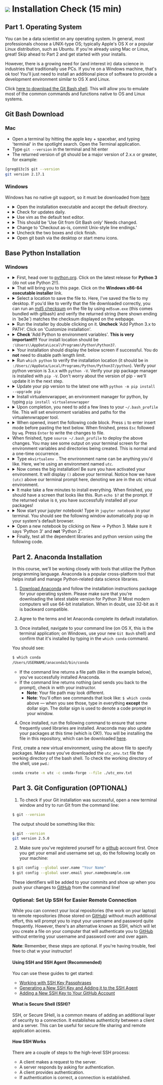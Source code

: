 # ![](https://ga-dash.s3.amazonaws.com/production/assets/logo-9f88ae6c9c3871690e33280fcf557f33.png) Installation Check (15 min)

## Part 1. Operating System

You can be a data scientist on any operating system. In general, most professionals choose a UNIX-type OS; typically Apple's OS X or a popular Linux distribution, such as Ubuntu. If you're already using Mac or Linux, great! Skip ahead to Part 2 and get started with your installs.

However, there is a growing need for (and interest in) data science in industries that traditionally use PCs. If you're on a Windows machine, that's ok too! You'll just need to install an additional piece of software to provide a development environment similar to OS X and Linux. 

Click [here to download the Git Bash shell](https://gitforwindows.org/). This will allow you to emulate most of the common commands and functions native to OS and Linux systems.

## Git Bash Download

### Mac

- Open a terminal by hitting the apple key + spacebar, and typing 'terminal' in the spotlight search. Open the Terminal application.
- Type `git --version` in the terminal and hit enter
- The returned version of git should be a major version of 2.x.x or greater, for example:

```bash
[greg@13z]$ git --version
git version 2.17.1
```

### Windows

Windows has no native git support, so it must be downloaded from [here](https://git-scm.com/download/win)

<ul>
  <li>
    <details>
      <summary>Open the installation executable and accept the default directory.</summary>
      <p align="center"><img src="./assets/gitbash0.png" width="800"></p>
    </details>
  </li>
  <li>
    <details>
      <summary>Check for updates daily.</summary>
      <p align="center"><img src="./assets/gitbash1.png" width="800"></p>
    </details>
  </li>
  <li>
    <details>
      <summary>Use vim as the default text editor.</summary>
      <p align="center"><img src="./assets/gitbash2.png" width="800"></p>
    </details>
  </li>
  <li>
    <details>
      <summary>This should be 'Use Git from Git Bash only' Needs changed.</summary>
      <p align="center"><img src="./assets/gitbash3.png" width="800"></p>
    </details>
  </li>
  <li>
    <details>
      <summary>Change to 'Checkout as-is, commit Unix-style line endings.'</summary>
      <p align="center"><img src="./assets/gitbash4.png" width="800"></p>
    </details>
  </li>
  <li>
    <details>
      <summary>Uncheck the two boxes and click finish.</summary>
      <p align="center"><img src="./assets/gitbash5.png" width="800"></p>
    </details>
  </li>
  <li>
    <details>
      <summary>Open git bash via the desktop or start menu icons.</summary>
      <p align="center"><img src="./assets/gitbash6.png" width="800"></p>
    </details>
  </li>
</ul>


## Base Python Installation

### Windows

<ul>
  <li>
    <details>
      <summary>First, head over to <a href="https://www.python.org/downloads/windows/">python.org</a>. Click on the latest release for <b>Python 3</b> (do not use Python 2!!).</summary>
      <p align="center"><img src="./assets/py1.png" width="800"></p>
    </details>
  </li>
  <li>
    <details>
    <summary>That will bring you to this page. Click on the <b>Windows x86-64 executable installer</b> link.</summary>
    <p align="center"><img src="./assets/py2.png" width="800"></p>
    </details>
  </li>
  <li>
    <details>
    <summary>Select a location to save the file to. Here, I've saved the file to my desktop. If you'd like to verify that the file downloaded correctly, you can run an <a href="https://en.wikipedia.org/wiki/Md5sum">md5 checksum</a> on the file by using <code>md5sum.exe</code> (this comes bundled with gitbash) and verify the returned string (here shown ending in `be3e`) matches the checksum displayed on the webpage.</summary>
    <p align="center"><img src="./assets/py3.png" width="800"></p>
    </details>
  </li>
  <li>
    <details>
    <summary>Run the installer by double clicking on it. <b>Uncheck</b> 'Add Python 3.x to PATH'. Click on 'Customize installation'.</summary>
    <p align="center"><img src="./assets/py5.png" width="800"></p>
    </details>
  </li>
  <li>
    <details>
    <summary><b>Check</b> 'Add Python to environment variables'. <b>This is very important!!!</b> Your install location should be <code><Drive letter>:\Users\<username>\AppData\Local\Programs\Python\Python37</code>. </summary>
    <p align="center"><img src="./assets/py6.png" width="800"></p>
    </details>
  </li>
  <li>
    <details>
    <summary>Your installation should display the below screen if successful. You do <b>not</b> need to disable path length limit.</summary>
    <p align="center"><img src="./assets/py7.png" width="800"></p>
    </details>
  </li>
  <li>
    <details>
    <summary>Run <code>which python</code> to verify the installation location (it should be in <code><Drive letter>:/Users/<username>/AppData/Local/Programs/Python/Python37/python</code>). Verify your python version is 3.x.x with <code>python -V</code>. Verify your pip package manager is installed with <code>pip -V</code>. Don't worry about the version of pip - we'll update it in the next step. </summary>
    <p align="center"><img src="./assets/py8.png" width="800"></p>
    </details>
  </li>
  <li>
    <details>
    <summary>Update your pip version to the latest one with <code>python -m pip install --upgrade pip</code></summary>
    <p align="center"><img src="./assets/py9.png" width="800"></p>
    </details>
  </li>
  <li>
    <details>
    <summary>Install virtualenvwrapper, an environment manager for python, by typing <code>pip install virtualenvwrapper</code></summary>
    <p align="center"><img src="./assets/py10.png" width="800"></p>
    </details>
  </li>
  <li>
    <details>
    <summary>Upon completion, you need to add a few lines to your <code>~/.bash_profile</code> file. This will set environment variables and paths for the virtualenvwrapper tool.</summary>
    <p align="center"><img src="./assets/py11.png" width="800"></p>
    </details>
  </li>
  <li>
    <details>
    <summary>When opened, insert the following code block. Press <code>i</code> to enter insert mode before pasting the text below. When finished, press <code>Esc</code> followed by <code>wq</code>. Press <code>Enter</code> to write the changes to file.</summary>
    <code>
      export WORKON_HOME=$HOME/.virtualenvs
      export PROJECT_HOME=$HOME/Devel
      source ~/AppData/Local/Programs/Python/Python37/Scripts/virtualenvwrapper.sh
    </code><br>
    <p align="center"><img src="./assets/py12.png" width="800"></p>
    </details>
  </li>
  <li>
    When finished, type <code>source ~/.bash_profile</code> to deploy the above changes. You may see some output on your terminal screen for the environment variables and directories being created. This is normal and a one-time occurrence.
  </li>
  <li>
    <details>
    <summary>Type <code>mkvirtualenv <your environment name></code>. The envrironment name can be anything you'd like. Here, we're using an environment named <code>utc</code>.</summary>
    <p align="center"><img src="./assets/py13.png" width="800"></p>
    </details>
  </li>
  <li>
    <details>
    <summary> Now comes the big installation! Be sure you have activated your environment. It will display <code>(<your environment name>)</code> above your terminal. Notice how we have <code>(utc)</code> above our terminal prompt here, denoting we are in the utc virtual environment.</summary>
    <code>pip install jupyter pandas matplotlib seaborn requests openpyxl pytime pdfminer.six PyPDF4</code><br>
    <p align="center"><img src="./assets/py14.png" width="800"></p>
    </details>
  </li>
  <li>
    <details>
    <summary>It make take a few minutes to install everything. When finished, you should have a screen that looks like this. Run <code>echo $?</code> at the prompt. If the returned value is <code>0</code>, you have successfully installed all your packages!</summary>
    <p align="center"><img src="./assets/py15.png" width="800"></p>
    </details>
  </li>
  <li>
    <details>
    <summary>Now start your jupyter notebook! Type in <code>jupyter notebook</code> in your terminal. You should see the following window automatically pop up in your system's default browser.</summary>
    <p align="center"><img src="./assets/py16.png" width="800"></p>
    <br>
    <p align="center"><img src="./assets/py17.png" width="800"></p>
    </details>
  </li>
  <li>
    <details>
    <summary>Open a new notebook by clicking on New -> Python 3. Make sure it says 'Python 3' and <b>not</b> 'Python 2'.</summary>
    <p align="center"><img src="./assets/py18.png" width="800"></p>
    </details>
  </li>
  <li>
    <details>
    <summary>Finally, test all the dependent libraries and python version using the following code.</summary>
    <pre>
      import pandas as pd
      import matplotlib
      import seaborn
      import requests
      import openpyxl
      import pytime
      import pdfminer
      import PyPDF4
      !python -V
    </pre>
    <br>
    <p align="center"><img src="./assets/py19.png" width="800"></p>

    The returned results should be <code>Python 3.x.x</code> with no errors (no text in red).
    </details>
  </li>

## Part 2. Anaconda Installation

In this course, we'll be working closely with tools that utilize the Python programming language. Anaconda is a popular cross-platform tool that helps install and manage Python-related data science libraries.

1) [Download Anaconda](https://docs.anaconda.com/anaconda/install/) and follow the installation instructions package for your operating system. Please make sure that you're downloading the latest stable version for Python 3! Most modern computers will use 64-bit installation. When in doubt, use 32-bit as it is backward compatible.<br>

2) Agree to the terms and let Anaconda complete its default installation. <br>

3) Once installed, navigate to your command line (on OS X, this is the terminal application; on Windows, use your new `Git Bash` shell) and confirm that it's installed by typing in the `which conda` command. <br>

You should see:

```bash
$ which conda
/Users/USERNAME/anaconda3/bin/conda
```
  - If the command line returns a file path (like in the example below), you've successfully installed Anaconda.
  - If the command line returns nothing (and sends you back to the prompt), check in with your instructor.
    - **Note**: Your file path may look different.
    - **Note**: You'll often see commands that look like: `$ which conda` above — when you see those, type in everything **except** the dollar sign. The dollar sign is used to denote a code prompt in your window.

4) Once installed, run the following command to ensure that some frequently used libraries are installed. Anaconda may also update your packages at this time (which is OK!). You will be installing the file in this repository, which can be downloaded [here](./assets/utc_env.txt). <br>

First, create a new virtual environment, using the above file to specify packages. Make sure you've downloaded the `utc_env.txt` file the working directory of the bash shell. To check the working directory of the shell, use `pwd`.:

```bash
conda create -n utc -c conda-forge --file ./utc_env.txt
```

## Part 3. Git Configuration (OPTIONAL)

1) To check if your Git installation was successful, open a new terminal window and try to run Git from the command line: <br>

```bash
$ git --version
```

The output should be something like this:

```bash
$ git --version
git version 2.5.0
```

2. Make sure you've registered yourself for a [github](https://www.github.com) account first. Once you get your email and username set up, do the following locally on your machine:

```bash
$ git config --global user.name "Your Name"
$ git config --global user.email your.name@example.com
```

These identifiers will be added to your commits and show up when you push your changes to [GitHub](https://www.github.com) from the command line!

### Optional: Set Up SSH for Easier Remote Connection

While you can connect your local repositories (the work on your laptop) to remote repositories (those stored on [GitHub](https://www.github.com)) without much additional effort, this will prompt you to input your username and password quite  frequently. However, there's an alternative known as SSH, which will let you create a file on your computer that will authenticate you to [GitHub](https://www.github.com) without entering your username and password over and over again. 

**Note**: Remember, these steps are optional. If you're having trouble, feel free to chat w your instructor!

#### Using SSH and SSH Agent (Recommended)

You can use these guides to get started:

- [Working with SSH Key Passphrases](https://help.github.com/articles/working-with-ssh-key-passphrases/)
- [Generating a New SSH Key and Adding it to the SSH Agent](https://help.github.com/articles/generating-a-new-ssh-key-and-adding-it-to-the-ssh-agent/)
- [Adding a New SSH Key to Your GitHub Account](https://help.github.com/articles/adding-a-new-ssh-key-to-your-github-account/)

#### What is Secure Shell (SSH)?

SSH, or Secure SHell, is a common means of adding an additional layer of security to a connection. It establishes authenticity between a client and a server. This can be useful for secure file sharing and remote application access.

#### How SSH Works

There are a couple of steps to the high-level SSH process:

- A client makes a request to the server.
- A server responds by asking for authentication.
- A client provides authentication.
- If authentication is correct, a connection is established.
